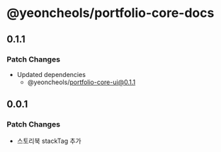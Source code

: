 # @yeoncheols/portfolio-core-docs

## 0.1.1

### Patch Changes

- Updated dependencies
  - @yeoncheols/portfolio-core-ui@0.1.1

## 0.0.1

### Patch Changes

- 스토리북 stackTag 추가
